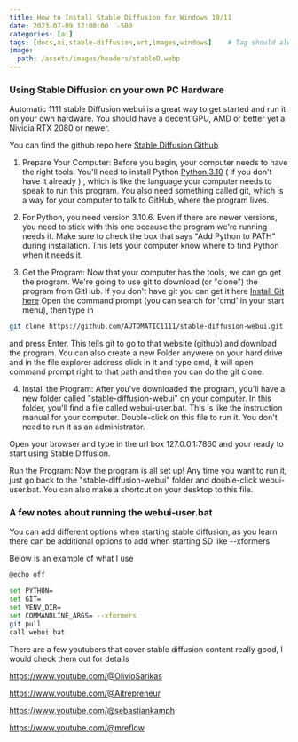 ```yaml
---
title: How to Install Stable Diffusion for Windows 10/11
date: 2023-07-09 12:00:00  -500
categories: [ai]
tags: [docs,ai,stable-diffusion,art,images,windows]    # Tag should always be in lowercase
image:
  path: /assets/images/headers/stableD.webp
---
```


### Using Stable Diffusion on your own PC Hardware

Automatic 1111 stable Diffusion webui is a great way to get started and run it on your own hardware. You should have a decent GPU, AMD or better yet a Nividia RTX 2080 or newer. 

You can find the github repo here [Stable Diffusion Github](https://github.com/AUTOMATIC1111/stable-diffusion-webui)

1. Prepare Your Computer: Before you begin, your computer needs to have the right tools. You'll need to install Python [Python 3.10](https://www.python.org/downloads/release/python-3106/) ( if you don't have it already ) , which is like the language your computer needs to speak to run this program. You also need something called git, which is a way for your computer to talk to GitHub, where the program lives.

2. For Python, you need version 3.10.6. Even if there are newer versions, you need to stick with this one because the program we're running needs it. Make sure to check the box that says "Add Python to PATH" during installation. This lets your computer know where to find Python when it needs it.


3. Get the Program: Now that your computer has the tools, we can go get the program. We're going to use git to download (or "clone") the program from GitHub. If you don't have git you can get it here [Install Git here](https://git-scm.com/download/win)  Open the command prompt (you can search for 'cmd' in your start menu), then type in 

```bash
git clone https://github.com/AUTOMATIC1111/stable-diffusion-webui.git 
```
and press Enter. This tells git to go to that website (github) and download the program. You can also create a new Folder anywere on your hard drive and in the file explorer address click in it and type cmd, it will open command prompt right to that path and then you can do the git clone.

4. Install the Program: After you've downloaded the program, you'll have a new folder called "stable-diffusion-webui" on your computer. In this folder, you'll find a file called webui-user.bat. This is like the instruction manual for your computer. Double-click on this file to run it. You don't need to run it as an administrator.

Open your browser and type in the url box 127.0.0.1:7860 and your ready to start using Stable Diffusion.

Run the Program: Now the program is all set up! Any time you want to run it, just go back to the "stable-diffusion-webui" folder and double-click webui-user.bat. You can also make a shortcut on your desktop to this file.

### A few notes about running the webui-user.bat

You can add different options when starting stable diffusion, as you learn there can be additional options to add when starting SD like --xformers 

Below is an example of what I use

```bash
@echo off

set PYTHON=
set GIT=
set VENV_DIR=
set COMMANDLINE_ARGS= --xformers
git pull
call webui.bat
```

There are a few youtubers that cover stable diffusion content really good, I would check them out for details

https://www.youtube.com/@OlivioSarikas

https://www.youtube.com/@Aitrepreneur

https://www.youtube.com/@sebastiankamph

https://www.youtube.com/@mreflow






